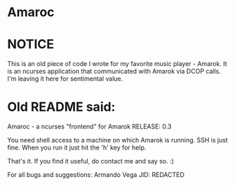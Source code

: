 Amaroc
======

# NOTICE
This is an old piece of code I wrote for my favorite music player - Amarok.
It is an ncurses application that communicated with Amarok via DCOP calls. I'm
leaving it here for sentimental value.

# Old README said:
Amaroc - a ncurses "frontend" for Amarok
RELEASE: 0.3

You need shell access to a machine on which Amarok
is running. SSH is just fine.
When you run it just hit the 'h' key for help.

That's it.
If you find it useful, do contact me and say so. :)

For all bugs and suggestions:
Armando Vega <REDACTED>
JID: REDACTED
